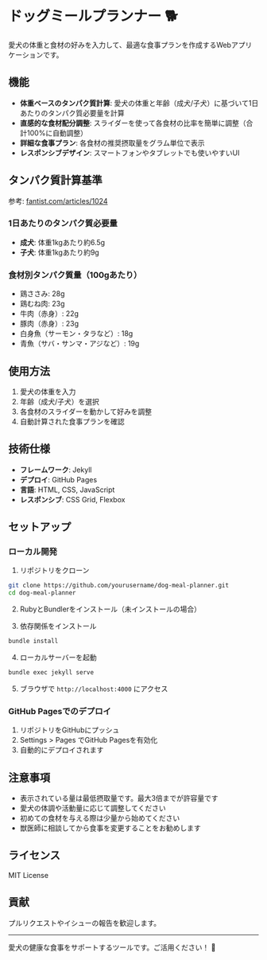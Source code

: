 # ドッグミールプランナー 🐕

愛犬の体重と食材の好みを入力して、最適な食事プランを作成するWebアプリケーションです。

## 機能

- **体重ベースのタンパク質計算**: 愛犬の体重と年齢（成犬/子犬）に基づいて1日あたりのタンパク質必要量を計算
- **直感的な食材配分調整**: スライダーを使って各食材の比率を簡単に調整（合計100%に自動調整）
- **詳細な食事プラン**: 各食材の推奨摂取量をグラム単位で表示
- **レスポンシブデザイン**: スマートフォンやタブレットでも使いやすいUI

## タンパク質計算基準

参考: [fantist.com/articles/1024](https://fantist.com/articles/1024)

### 1日あたりのタンパク質必要量
- **成犬**: 体重1kgあたり約6.5g
- **子犬**: 体重1kgあたり約9g

### 食材別タンパク質量（100gあたり）
- 鶏ささみ: 28g
- 鶏むね肉: 23g
- 牛肉（赤身）: 22g
- 豚肉（赤身）: 23g
- 白身魚（サーモン・タラなど）: 18g
- 青魚（サバ・サンマ・アジなど）: 19g

## 使用方法

1. 愛犬の体重を入力
2. 年齢（成犬/子犬）を選択
3. 各食材のスライダーを動かして好みを調整
4. 自動計算された食事プランを確認

## 技術仕様

- **フレームワーク**: Jekyll
- **デプロイ**: GitHub Pages
- **言語**: HTML, CSS, JavaScript
- **レスポンシブ**: CSS Grid, Flexbox

## セットアップ

### ローカル開発

1. リポジトリをクローン
```bash
git clone https://github.com/yourusername/dog-meal-planner.git
cd dog-meal-planner
```

2. RubyとBundlerをインストール（未インストールの場合）

3. 依存関係をインストール
```bash
bundle install
```

4. ローカルサーバーを起動
```bash
bundle exec jekyll serve
```

5. ブラウザで `http://localhost:4000` にアクセス

### GitHub Pagesでのデプロイ

1. リポジトリをGitHubにプッシュ
2. Settings > Pages でGitHub Pagesを有効化
3. 自動的にデプロイされます

## 注意事項

- 表示されている量は最低摂取量です。最大3倍までが許容量です
- 愛犬の体調や活動量に応じて調整してください
- 初めての食材を与える際は少量から始めてください
- 獣医師に相談してから食事を変更することをお勧めします

## ライセンス

MIT License

## 貢献

プルリクエストやイシューの報告を歓迎します。

---

愛犬の健康な食事をサポートするツールです。ご活用ください！ 🐾 